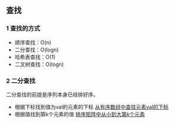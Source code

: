 ## 查找
### 1 查找的方式
 - 顺序查找：O(n)
 - 二分查找：O(logn)
 - 哈希表查找：O(1)
 - 二叉树查找：O(logn)


### 2 二分查找
二分查找的前提是序列本身已经排好序。
 - 根据下标找到值为val的元素的下标
   [从有序数组中查找元素val的下标](binarySearch.cpp)
 - 根据值找到第k个元素的值
   [排序矩阵中从小到大第k个元素](kthSmallest.cpp)
